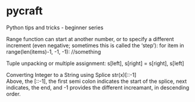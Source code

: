 # pycraft
Python tips and tricks - beginner series 

Range function can start at another number, or to specify a different increment (even negative; sometimes this is called the ‘step’):
for item in range(len(items)-1, -1, -1):
  //something

Tuple unpacking or multiple assignment:
s[left], s[right] = s[right], s[left]

Converting Integer to a String using Splice
str(x)[::-1]  
Above, the [::-1], the first semi colon indicates the start of the splice, next indicates, the end, and -1 provides the different increamant, in descending order.


